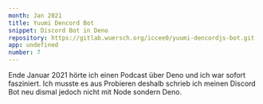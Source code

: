 ```yaml
---
month: Jan 2021
title: Yuumi Dencord Bot
snippet: Discord Bot in Deno
repository: https://gitlab.wuersch.org/iccee0/yuumi-dencordjs-bot.git
app: undefined
number: 7
---
```


Ende Januar 2021 hörte ich einen Podcast über Deno und ich war sofort
fasziniert. Ich musste es aus Probieren deshalb schrieb ich meinen Discord Bot
neu dismal jedoch nicht mit Node sondern Deno.
